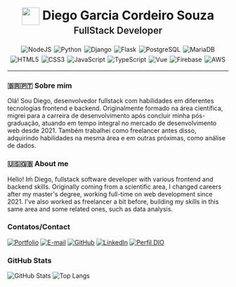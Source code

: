 <h1 align="center">
  <a href="https://www.dio.me/">
    <img align="center" width="40px" src="https://hermes.digitalinnovation.one/assets/diome/logo-minimized.png"></a>
  <span> Diego Garcia Cordeiro Souza</span><br>
  <span align="center" style="font-size: 21px; font-weight: 600;">
    FullStack Developer
  </span>
</h1>

<div align="center">
  <img align="center" style="margin: 3px 1px;" alt="NodeJS" src="https://img.shields.io/badge/node.js-6DA55F?style=for-the-badge&logo=node.js&logoColor=white">
  <img align="center" style="margin: 3px 1px;" alt="Python" src="https://img.shields.io/badge/python-3670A0?style=for-the-badge&logo=python&logoColor=ffdd54">
  <img align="center" style="margin: 3px 1px;" alt="Django" src="https://img.shields.io/badge/django-%23092E20.svg?style=for-the-badge&logo=django&logoColor=white">
  <img align="center" style="margin: 3px 1px;" alt="Flask" src="https://img.shields.io/badge/flask-%23000.svg?style=for-the-badge&logo=flask&logoColor=white">
  <img align="center" style="margin: 3px 1px;" alt="PostgreSQL" src="https://img.shields.io/badge/PostgreSQL-000?style=for-the-badge&logo=postgresql">
  <img align="center" style="margin: 3px 1px;" alt="MariaDB" src="https://img.shields.io/badge/MariaDB-003545?style=for-the-badge&logo=mariadb&logoColor=white">
  <img align="center" style="margin: 3px 1px;" alt="HTML5" src="https://img.shields.io/badge/HTML5-E34F26?style=for-the-badge&logo=html5&logoColor=white">
  <img align="center" style="margin: 3px 1px;" alt="CSS3" src="https://img.shields.io/badge/CSS3-1572B6?style=for-the-badge&logo=css3&logoColor=white">
  <img align="center" style="margin: 3px 1px;" alt="JavaScript" src="https://img.shields.io/badge/JavaScript-F7DF1E?style=for-the-badge&logo=javascript&logoColor=black">
  <img align="center" style="margin: 3px 1px;" alt="TypeScript" src="https://img.shields.io/badge/TypeScript-007ACC?style=for-the-badge&logo=typescript&logoColor=white">
  <img align="center" style="margin: 3px 1px;" alt="Vue" src="https://img.shields.io/badge/vuejs-%2335495e.svg?style=for-the-badge&logo=vuedotjs&logoColor=%234FC08D">
  <img align="center" style="margin: 3px 1px;" alt="Firebase" src="https://img.shields.io/badge/Firebase-000?style=for-the-badge&logo=firebase">
  <img align="center" style="margin: 3px 1px;" alt="AWS" src="https://img.shields.io/badge/AWS-000.svg?style=for-the-badge&logo=amazon-aws&logoColor=white">
</div><hr>

### 🇧🇷🇵🇹 Sobre mim
Olá! Sou Diego, desenvolvedor fullstack com habilidades em diferentes tecnologias frontend e backend. Originalmente formado na área científica, migrei para a carreira de desenvolvimento após concluir minha pós-graduação, atuando em tempo integral no mercado de desenvolvimento web desde 2021. Também trabalhei como freelancer antes disso, adquirindo habilidades na mesma área e em outras próximas, como análise de dados.

### 🇺🇸🇬🇧 About me

Hello! Iḿ Diego, fullstack software developer with various frontend and backend skills. Originally coming from a scientific area, I changed careers after my master's degree, working full-time on web development since 2021. I've also worked as freelancer a bit before, building my skills in this same area and some related ones, such as data analysis.

### Contatos/Contact
[![Portfolio](https://img.shields.io/badge/Portfolio-000?style=for-the-badge&logo=todoist&logoColor=white)](https://fayhen.github.io/)
[![E-mail](https://img.shields.io/badge/-Email-000?style=for-the-badge&logo=microsoft-outlook&logoColor=E94D5F)](mailto:diego00alfa@gmail.com)
[![GitHub](https://img.shields.io/badge/GitHub-000?style=for-the-badge&logo=github&logoColor=30A3DC)](https://github.com/Fayhen)
[![LinkedIn](https://img.shields.io/badge/-LinkedIn-000?style=for-the-badge&logo=linkedin&logoColor=30A3DC)](https://www.linkedin.com/in/diegogcsouza/)
[![Perfil DIO](https://img.shields.io/badge/-Meu%20Perfil%20na%20DIO-30A3DC?style=for-the-badge)](https://web.dio.me/users/diego00alfa)

### GitHub Stats
![GitHub Stats](https://github-readme-stats.vercel.app/api?username=fayhen&theme=transparent&bg_color=000&border_color=30A3DC&show_icons=true&icon_color=30A3DC&title_color=E94D5F&text_color=FFF)
![Top Langs](https://github-readme-stats-git-masterrstaa-rickstaa.vercel.app/api/top-langs/?username=fayhen&layout=compact&bg_color=000&border_color=30A3DC&title_color=E94D5F&text_color=FFF)
